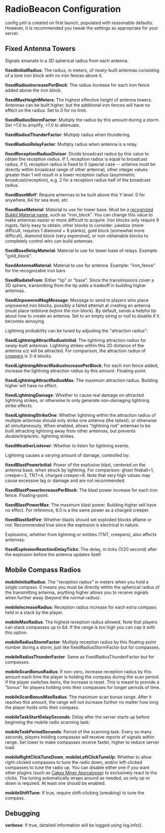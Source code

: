 # RadioBeacon Configuration

config.yml is created on first launch, populated with reasonable defaults. However,
it is recommended you tweak the settings as appropriate for your server.

## Fixed Antenna Towers
Signals emanate in a 3D spherical radius from each antenna. 

**fixedInitialRadius**: The radius, in meters, of newly-built antennas consisting of a lone iron block
with no iron fences above it.

**fixedRadiusIncreasePerBlock**: The radius increase for each iron fence added above the iron block.

**fixedMaxHeightMeters**: The highest effective height of antenna towers. Antennas can be built higher,
but the additional iron fences will have no effect on the radius. Set to 0 for no limit.

**fixedRadiusStormFactor**: Multiply the radius by this amount during a storm. Set >1.0 
to amplify, <1.0 to attenuate.

**fixedRadiusThunderFactor**: Multiply radius when thundering.

**fixedRadiusRelayFactor**: Multiply radius when antenna is a relay.

**fixedReceptionRadiusDivisor**: Divide broadcast radius by this value to obtain the
reception radius. If 1, reception radius is equal to broadcast radius, if 0,
reception radius is fixed to 0 (special case -- antenna must be directly within
broadcast range of other antenna), other integer values greater than 1 will result
in a lower reception radius (asymmetric broadcast/reception), e.g. 2 for a reception
radius half of the broadcast radius.

**fixedBaseMinY**: Require antennas to be built above this Y level. 0 for anywhere, 64 for
sea level, etc

**fixedBaseMaterial**: Material to use for tower base. Must be a 
[recognized Bukkit Material name](http://jd.bukkit.org/apidocs/org/bukkit/Material.html),
such as "iron_block". You can change this value to make antennas easier or more difficult
to acquire. Iron blocks only require 9 ingots, fairly easy to obtain; other blocks to
consider: jukebox (more difficult, requires 1 diamond + 8 planks), gold block
(somewhat more difficult), diamond block (very expensive), or non-obtainable blocks to
completely control who can build antennas.

**fixedBaseRelayMaterial**: Material to use for tower base of relays. Example: "gold_block".

**fixedAntennaMaterial**: Material to use for antenna. Example: "iron_fence" for the
recognizable iron bars.

**fixedRadiateFrom**: Either "tip" or "base". Since the transmissions cover a 3D sphere,
transmitting from the tip adds a tradeoff in building higher antennas.

**fixedUnpoweredNagMessage**: Message to send to players who place unpowered iron blocks,
possibly a failed attempt at creating an antenna (must place redstone *before* the
iron block). By default, sends a helpful tip about how to create an antenna. Set to an 
empty string or null to disable if it becomes annoying.



Lightning probability can be tuned by adjusting the "attraction radius":

**fixedLightningAttractRadiusInitial**: The lightning attraction radius for newly-built antennas.
Lightning strikes within this 2D distance of the antenna x/z will be attracted. For comparison,
the attraction radius of 
[creepers](http://www.minecraftwiki.net/wiki/Charged_creeper#Charged_Creepers)
is 3-4 blocks.

**fixedLightningAttractRadiusIncreasePerBlock**: For each iron fence added, increase the lightning
attraction radius by this amount. Floating-point.

**fixedLightningAttractRadiusMax**: The maximum attraction radius. Building higher will have no
effect. 

**fixedLightningDamage**: Whether to cause real damage on attracted lightning strikes, or
otherwise to only generate non-damaging lightning strike effects. 

**fixedLightningStrikeOne**: Whether lightning within the attraction radius of multiple antennas
should only strike one antenna (the tallest), or otherwise all simultaneously. When enabled,
allows "lightning rod" antennas to be built attracting lightning away from other antennas,
but prevents double/triple/etc. lightning strikes.

**fixedWeatherListener**: Whether to listen for lightning events.

Lightning causes a varying amount of damage, controlled by:

**fixedBlastPowerInitial**: Power of the explosive blast, centered on the antenna base,
when struck by lightning. For comparison: ghast fireball=1, creeper=3, TNT=4, charged creeper=6.
Note that very high values may cause excessive lag or damage and are not recommended.

**fixedBlastPowerIncreasePerBlock**: The blast power increase for each iron fence. Floating-point.

**fixedBlastPowerMax**: The maximum blast power. Building higher will have no effect.
For reference, 6.0 is a the same power as a charged creeper.

**fixedBlastSetFire**: Whether blasts should set exploded blocks aflame or not. Recommended
true since the explosion is electrical in nature.

Explosions, whether from lightning or entities (TNT, creepers), also affects antennas:

**fixedExplosionReactionDelayTicks**: The delay, in ticks (1/20 second) after the explosion
before the antenna updates itself.


## Mobile Compass Radios
**mobileInitialRadius**: The "reception radius" in meters when you hold a single compass.
0 means you must be directly within the spherical radius of the transmitting antenna, anything higher
allows you to receive signals when further away (beyond the normal radius). 

**mobileIncreaseRadius**: Reception radius increase for each extra compass held in a stack
by the player. 

**mobileMaxRadius**: The highest reception radius allowed. Note that players can stack compasses
up to 64. If the range is too high you can cap it with this option.

**mobileRadiusStormFactor**: Multiply reception radius by this floating-point number during a storm,
just like fixedRadiusStormFactor but for compasses.

**mobileRadiusThunderFactor**: Same as fixedRadiusThunderFactor but for compasses.

**mobileScanBonusRadius**: If non-zero, increase reception radius by this amount each time the
player is holding the compass during the scan period. If the player switches items, the increase
is reset. This is meant to provide a "bonus" for players holding onto their compasses for
longer periods of time.

**mobileScanBonusMaxRadius**: The maximum scan bonus range. After it reaches this amount,
the range will not increase further no matter how long the player holds onto their compass.

**mobileTaskStartDelaySeconds**: Delay after the server starts up before beginning the mobile radio
scanning task.

**mobileTaskPeriodSeconds**: Period of the scanning task. Every so many seconds, players holding
compasses will receive reports of signals within range. Set lower to make compasses receive faster,
higher to reduce server load.

**mobileRightClickTuneDown**, **mobileLeftClickTuneUp**: Whether to allow right-clicked compasses to tune the radio down,
and/or left-clicked compasses to tune the radio up.
You can disable either one if you want other plugins (such as [Cakes Miner Apocalypse](http://dev.bukkit.org/server-mods/cakes-miner-apocalypse/))
to exclusively react to the clicks. The tuning automatically wraps around as needed, so only up or down
is required. At least one should be enabled.

**mobileShiftTune**: If true, require shift-clicking (sneaking) to tune the compass. 

## Debugging
**verbose**: If true, detailed information will be logged using log.info(). 
